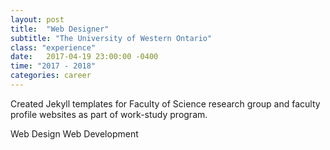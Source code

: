 ```yaml
---
layout: post
title:  "Web Designer"
subtitle: "The University of Western Ontario"
class: "experience"
date:   2017-04-19 23:00:00 -0400
time: "2017 - 2018"
categories: career
---
```


<p>Created Jekyll templates for Faculty of Science research group and faculty profile websites as part of work-study program.</p>
<div>
	<span class="badge badge-pill">Web Design</span>
	<span class="badge badge-pill">Web Development</span>
</div>